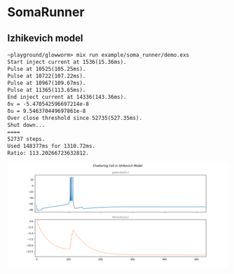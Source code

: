 # SomaRunner

## Izhikevich model

```
~playground/glowworm> mix run example/soma_runner/demo.exs
Start inject current at 1536(15.36ms).
Pulse at 10525(105.25ms).
Pulse at 10722(107.22ms).
Pulse at 10967(109.67ms).
Pulse at 11365(113.65ms).
End inject current at 14336(143.36ms).
δv = -5.470542596697214e-8
δu = 9.546370449697861e-8
Over close threshold since 52735(527.35ms).
Shut down...
====
52737 steps.
Used 148377ms for 1310.72ms.
Ratio: 113.20266723632812.
```

![pic](/example/soma_runner/Izhikevich_chattering.png)
